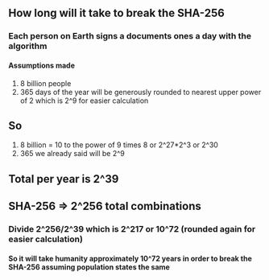## How long will it take to break the SHA-256

### Each person on Earth signs a documents ones a day with the algorithm

#### Assumptions made

1. 8 billion people
2. 365 days of the year will be generously rounded to nearest upper power of 2 which is 2^9 for easier calculation

## So

1. 8 billion = 10 to the power of 9 times 8 or 2^27\*2^3 or 2^30
2. 365 we already said will be 2^9

## Total per year is 2^39

## SHA-256 => 2^256 total combinations

### Divide 2^256/2^39 which is 2^217 or 10^72 (rounded again for easier calculation)

#### So it will take humanity approximately 10^72 years in order to break the SHA-256 assuming population states the same
